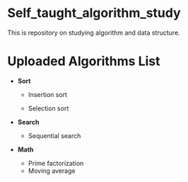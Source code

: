 # Self_taught_algorithm_study
This is repository on studying algorithm and data structure. 

# Uploaded Algorithms List
- **Sort**
  - Insertion sort

  - Selection sort

- **Search**
  - Sequential search 

- **Math**
  - Prime factorization
  - Moving average


